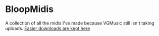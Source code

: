 # BloopMidis
A collection of all the midis I've made because VGMusic still isn't taking uploads.
[Easier downloads are kept here](https://vetoedcarotene.neocities.org/)
